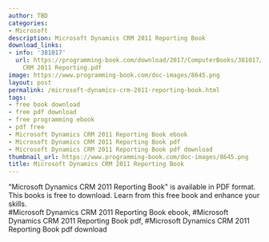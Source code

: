 ```yaml
---
author: TBD
categories:
- Microsoft
description: Microsoft Dynamics CRM 2011 Reporting Book
download_links:
- info: '381017'
  url: https://programming-book.com/download/2017/ComputerBooks/381017/Microsoft Dynamics
    CRM 2011 Reporting.pdf
image: https://www.programming-book.com/doc-images/8645.png
layout: post
permalink: /microsoft-dynamics-crm-2011-reporting-book.html
tags:
- free book download
- free pdf download
- free programming ebook
- pdf free
- Microsoft Dynamics CRM 2011 Reporting Book ebook
- Microsoft Dynamics CRM 2011 Reporting Book pdf
- Microsoft Dynamics CRM 2011 Reporting Book pdf download
thumbnail_url: https://www.programming-book.com/doc-images/8645.png
title: Microsoft Dynamics CRM 2011 Reporting Book
---
```


 
<div class="item-desc text-justify">
  "Microsoft Dynamics CRM 2011 Reporting Book" is available in PDF format. This books is free to download. Learn from this free book and enhance your skills.
  <br>
  #Microsoft Dynamics CRM 2011 Reporting Book ebook, #Microsoft Dynamics CRM 2011 Reporting Book pdf, #Microsoft Dynamics CRM 2011 Reporting Book pdf download
</div>